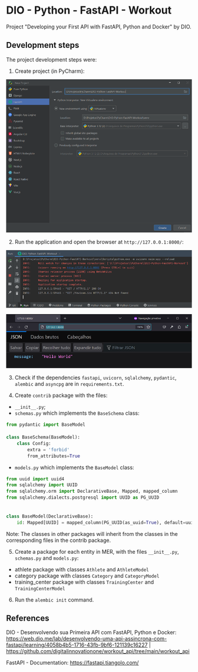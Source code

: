 # DIO - Python - FastAPI - Workout
Project "Developing your First API with FastAPI, Python and Docker" by DIO.


## Development steps
The project development steps were:

1. Create project (in PyCharm):

![Image-01-PyCharm](Images/Image-01-PyCharm.png)

2. Run the application and open the browser at `http://127.0.0.1:8000/`:

![Image-02-Run](Images/Image-02-Run.png)

![Image-03-Hello](Images/Image-03-Hello.png)

3. Check if the dependencies `fastapi`, `uvicorn`, `sqlalchemy`, `pydantic`, `alembic` and `asyncpg` are in `requirements.txt`.

4. Create `contrib` package with the files:
- `__init__.py`;
- `schemas.py` which implements the `BaseSchema` class:

```python
from pydantic import BaseModel

class BaseSchema(BaseModel):
    class Config:
        extra = 'forbid'
        from_attributes=True
```

- `models.py` which implements the `BaseModel` class:

```python
from uuid import uuid4
from sqlalchemy import UUID
from sqlalchemy.orm import DeclarativeBase, Mapped, mapped_column
from sqlalchemy.dialects.postgresql import UUID as PG_UUID


class BaseModel(DeclarativeBase):
    id: Mapped[UUID] = mapped_column(PG_UUID(as_uuid=True), default=uuid4, nullable=False)
```

Note: The classes in other packages will inherit from the classes in the corresponding files in the contrib package.

5. Create a package for each entity in MER, with the files `__init__.py`, `schemas.py` and `models.py`:
- athlete package with classes `Athlete` and `AthleteModel`
- category package with classes `Category` and `CategoryModel`
- training_center package with classes `TrainingCenter` and `TrainingCenterModel`

6. Run the `alembic init` command.


## References
DIO - Desenvolvendo sua Primeira API com FastAPI, Python e Docker:
https://web.dio.me/lab/desenvolvendo-uma-api-assincrona-com-fastapi/learning/4058b4b5-1716-43fb-9bf6-121139c16227
| https://github.com/digitalinnovationone/workout_api/tree/main/workout_api

FastAPI - Documentation:
https://fastapi.tiangolo.com/